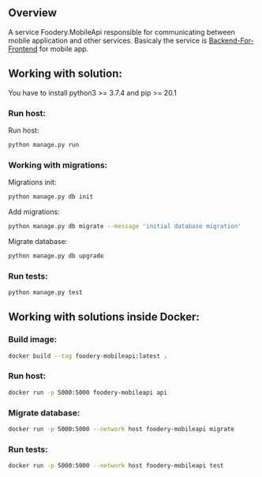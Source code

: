 ## Overview
A service Foodery.MobileApi responsible for communicating between mobile application and other services.
Basicaly the service is [Backend-For-Frontend](https://samnewman.io/patterns/architectural/bff/) for mobile app.

## Working with solution:
You have to install python3 >= 3.7.4 and pip >= 20.1

### Run host:
Run host: 
```bash 
python manage.py run
```

### Working with migrations:
Migrations init: 
```bash 
python manage.py db init
```
Add migrations:
```bash 
python manage.py db migrate --message 'initial database migration'
```
Migrate database:
```bash 
python manage.py db upgrade
```
### Run tests:
```bash 
python manage.py test
```
## Working with solutions inside Docker:

### Build image:
```bash 
docker build --tag foodery-mobileapi:latest .
```
### Run host:
```bash 
docker run -p 5000:5000 foodery-mobileapi api
```
### Migrate database:
```bash 
docker run -p 5000:5000 --network host foodery-mobileapi migrate
```
### Run tests:
```bash 
docker run -p 5000:5000 --network host foodery-mobileapi test
```
